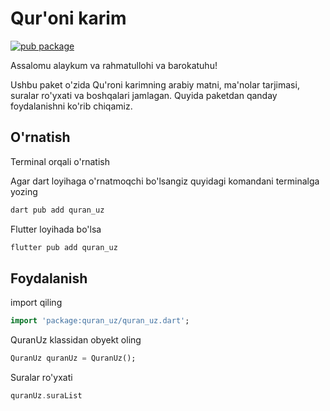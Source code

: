 # Qur'oni karim

[![pub package](https://img.shields.io/pub/v/quran_uz.svg)](https://pub.dev/packages/quran_uz)

Assalomu alaykum va rahmatullohi va barokatuhu!

Ushbu paket o'zida Qu'roni karimning arabiy matni, ma'nolar tarjimasi, suralar ro'yxati va boshqalari jamlagan. Quyida paketdan qanday foydalanishni ko'rib chiqamiz.

## O'rnatish

Terminal orqali o'rnatish

Agar dart loyihaga o'rnatmoqchi bo'lsangiz quyidagi komandani terminalga yozing

```dart
dart pub add quran_uz
```

Flutter loyihada bo'lsa
```dart
flutter pub add quran_uz
```
## Foydalanish

import qiling

```dart
import 'package:quran_uz/quran_uz.dart';
```

QuranUz klassidan obyekt oling

```dart
QuranUz quranUz = QuranUz();
```
Suralar ro'yxati

```dart
quranUz.suraList
```



